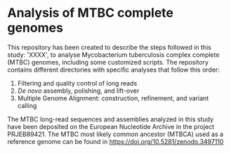# Analysis of MTBC complete genomes
This repository has been created to describe the steps followed in this study: 'XXXX', to analyse Mycobacterium tuberculosis complex complete (MTBC) genomes, including some customized scripts. The repository contains different directories with specific analyses that follow this order:

1. Filtering and quality control of long reads
2. _De novo_ assembly, polishing, and lift-over
4. Multiple Genome Alignment: construction, refinement, and variant calling

The MTBC long-read sequences and assemblies analyzed in this study have been deposited on the European Nucleotide Archive in the project PRJEB89421. The MTBC most likely common ancestor (MTBCA) used as a reference genome can be found in https://doi.org/10.5281/zenodo.3497110

